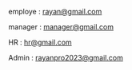 employe :  rayan@gmail.com	

manager : manager@gmail.com	

HR :  hr@gmail.com	

Admin : rayanpro2023@gmail.com